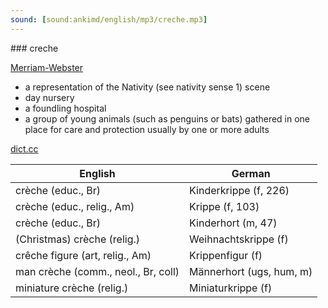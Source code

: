 ```yaml
---
sound: [sound:ankimd/english/mp3/creche.mp3]
---
```


\### creche

[Merriam-Webster](https://www.merriam-webster.com/dictionary/creche)

- a representation of the Nativity (see nativity sense 1) scene
- day nursery
- a foundling hospital
- a group of young animals (such as penguins or bats) gathered in one place for care and protection usually by one or more adults

[dict.cc](https://www.dict.cc/creche)

| English        | German       |
| -------------- | ------------ |
| crèche (educ., Br) | Kinderkrippe (f, 226) |
| crèche (educ., relig., Am) | Krippe (f, 103) |
| crèche (educ., Br) | Kinderhort (m, 47) |
| (Christmas) crèche (relig.) | Weihnachtskrippe (f) |
| crêche figure (art, relig., Am) | Krippenfigur (f) |
| man crèche (comm., neol., Br, coll) | Männerhort (ugs, hum, m) |
| miniature crèche (relig.) | Miniaturkrippe (f) |
